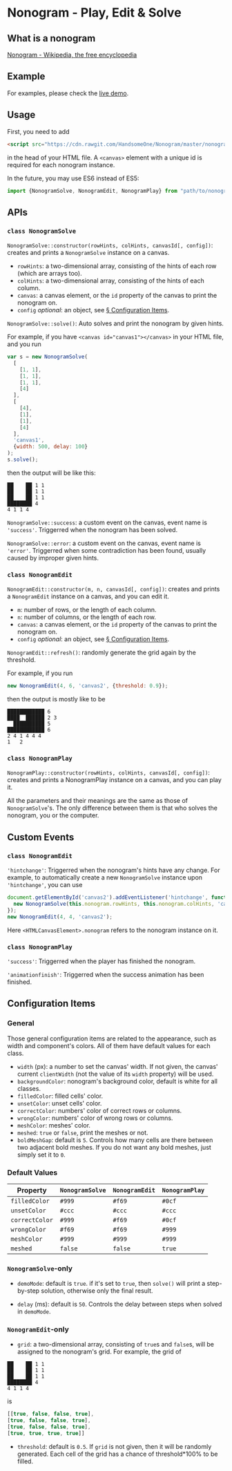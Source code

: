 # Nonogram - Play, Edit & Solve

## What is a nonogram

[Nonogram - Wikipedia, the free encyclopedia](https://en.wikipedia.org/wiki/Nonogram)

## Example

For examples, please check the [live demo](http://handsomeone.github.io/Nonogram).

## Usage

First, you need to add

```html
<script src="https://cdn.rawgit.com/HandsomeOne/Nonogram/master/nonogram.js"></script>
```

in the head of your HTML file. A ```<canvas>``` element with a unique id is required for each nonogram instance.

In the future, you may use ES6 instead of ES5:
```javascript
import {NonogramSolve, NonogramEdit, NonogramPlay} from "path/to/nonogram.es6.js";
```

## APIs

### ```class NonogramSolve```

```NonogramSolve::constructor(rowHints, colHints, canvasId[, config])```: creates and prints a ```NonogramSolve``` instance on a canvas.

- ```rowHints```: a two-dimensional array, consisting of the hints of each row (which are arrays too).
- ```colHints```: a two-dimensional array, consisting of the hints of each column.
- ```canvas```: a canvas element, or the ```id``` property of the canvas to print the nonogram on.
- ```config``` *optional*: an object, see [§ Configuration Items](#configuration-items).

```NonogramSolve::solve()```: Auto solves and print the nonogram by given hints.

For example, if you have ```<canvas id="canvas1"></canvas>``` in your HTML file, and you run
```javascript
var s = new NonogramSolve(
  [
    [1, 1],
    [1, 1],
    [1, 1],
    [4]
  ],
  [
    [4],
    [1],
    [1],
    [4]
  ],
  'canvas1',
  {width: 500, delay: 100}
);
s.solve();
```
then the output will be like this:
```
██    ██ 1 1
██    ██ 1 1
██    ██ 1 1
████████ 4
4 1 1 4
```

```NonogramSolve::success```: a custom event on the canvas, event name is ```'success'```. Triggerred when the nonogram has been solved.

```NonogramSolve::error```: a custom event on the canvas, event name is ```'error'```. Triggerred when some contradiction has been found, usually caused by improper given hints.

### ```class NonogramEdit```

```NonogramEdit::constructor(m, n, canvasId[, config])```: creates and prints a ```NonogramEdit``` instance on a canvas, and you can edit it.

- ```m```: number of rows, or the length of each column.
- ```n```: number of columns, or the length of each row.
- ```canvas```: a canvas element, or the ```id``` property of the canvas to print the nonogram on.
- ```config``` *optional*: an object, see [§ Configuration Items](#configuration-items).

```NonogramEdit::refresh()```: randomly generate the grid again by the threshold.

For example, if you run
```javascript
new NonogramEdit(4, 6, 'canvas2', {threshold: 0.9});
```
then the output is mostly like to be
```
████████████ 6
████  ██████ 2 3
  ██████████ 5
████████████ 6
2 4 1 4 4 4
1   2
```

### ```class NonogramPlay```

```NonogramPlay::constructor(rowHints, colHints, canvasId[, config])```: creates and prints a NonogramPlay instance on a canvas, and you can play it.

All the parameters and their meanings are the same as those of ```NonogramSolve```'s. The only difference between them is that who solves the nonogram, you or the computer.

## Custom Events

### ```class NonogramEdit```

```'hintchange'```: Triggerred when the nonogram's hints have any change. For example, to automatically create a new ```NonogramSolve``` instance upon ```'hintchange'```, you can use
```javascript
document.getElementById('canvas2').addEventListener('hintchange', function () {
  new NonogramSolve(this.nonogram.rowHints, this.nonogram.colHints, 'canvas1').solve();
});
new NonogramEdit(4, 4, 'canvas2');
```
Here ```<HTMLCanvasElement>.nonogram``` refers to the nonogram instance on it.

### ```class NonogramPlay```

```'success'```: Triggerred when the player has finished the nonogram.

```'animationfinish'```: Triggerred when the success animation has been finished.

## Configuration Items

### General

Those general configuration items are related to the appearance, such as width and component's colors. All of them have default values for each class.
- ```width``` (px): a number to set the canvas' width. If not given, the canvas' current ```clientWidth``` (not the value of its ```width``` property) will be used.
- ```backgroundColor```: nonogram's background color, default is white for all classes.
- ```filledColor```: filled cells' color.
- ```unsetColor```: unset cells' color.
- ```correctColor```: numbers' color of correct rows or columns.
- ```wrongColor```: numbers' color of wrong rows or columns.
- ```meshColor```: meshes' color.
- ```meshed```: ```true``` or ```false```, print the meshes or not.
- ```boldMeshGap```: default is ```5```. Controls how many cells are there between two adjacent bold meshes. If you do not want any bold meshes, just simply set it to ```0```.

### Default Values

Property | ```NonogramSolve``` | ```NonogramEdit``` | ```NonogramPlay```
---------|---------------------|--------------------|-------------------
```filledColor```|```#999```|```#f69```|```#0cf```
```unsetColor```|```#ccc```|```#ccc```|```#ccc```
```correctColor```|```#999```|```#f69```|```#0cf```
```wrongColor```|```#f69```|```#f69```|```#999```
```meshColor```|```#999```|```#999```|```#999```
```meshed```|```false```|```false```|```true```

### ```NonogramSolve```-only
- ```demoMode```: default is ```true```. if it's set to ```true```, then ```solve()``` will print a step-by-step solution, otherwise only the final result.

- ```delay``` (ms): default is ```50```. Controls the delay between steps when solved in ```demoMode```.

### ```NonogramEdit```-only
- ```grid```: a two-dimensional array, consisting of ```true```s and ```false```s, will be assigned to the nonogram's grid. For example, the grid of
```
██    ██ 1 1
██    ██ 1 1
██    ██ 1 1
████████ 4
4 1 1 4
```
is
```javascript
[[true, false, false, true],
[true, false, false, true],
[true, false, false, true],
[true, true, true, true]]
```

- ```threshold```: default is ```0.5```. If ```grid``` is not given, then it will be randomly generated. Each cell of the grid has a chance of threshold*100% to be filled.